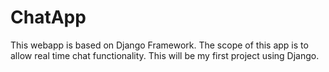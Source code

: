 # ChatApp
This webapp is based on Django Framework. The scope of this app is to allow real time chat functionality. This will be my first project using Django.
